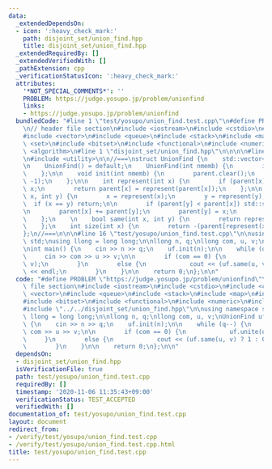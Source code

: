 ```yaml
---
data:
  _extendedDependsOn:
  - icon: ':heavy_check_mark:'
    path: disjoint_set/union_find.hpp
    title: disjoint_set/union_find.hpp
  _extendedRequiredBy: []
  _extendedVerifiedWith: []
  _pathExtension: cpp
  _verificationStatusIcon: ':heavy_check_mark:'
  attributes:
    '*NOT_SPECIAL_COMMENTS*': ''
    PROBLEM: https://judge.yosupo.jp/problem/unionfind
    links:
    - https://judge.yosupo.jp/problem/unionfind
  bundledCode: "#line 1 \"test/yosupo/union_find.test.cpp\"\n#define PROBLEM \"https://judge.yosupo.jp/problem/unionfind\"\
    \n// header file section\n#include <iostream>\n#include <cstdio>\n#include <cfloat>\n\
    #include <vector>\n#include <queue>\n#include <stack>\n#include <map>\n#include\
    \ <set>\n#include <bitset>\n#include <functional>\n#include <numeric>\n#include\
    \ <algorithm>\n#line 1 \"disjoint_set/union_find.hpp\"\n\n\n\n#line 5 \"disjoint_set/union_find.hpp\"\
    \n#include <utility>\n\n//===\nstruct UnionFind {\n    std::vector<int> parent;\n\
    \n    UnionFind() = default;\n    UnionFind(int nmemb) {\n        init(nmemb);\n\
    \    };\n\n    void init(int nmemb) {\n        parent.clear();\n        parent.resize(nmemb,\
    \ -1);\n    };\n\n    int represent(int x) {\n        if (parent[x] < 0) return\
    \ x;\n        return parent[x] = represent(parent[x]);\n    };\n\n    void unite(int\
    \ x, int y) {\n        x = represent(x);\n        y = represent(y);\n\n      \
    \  if (x == y) return;\n\n        if (parent[y] < parent[x]) std::swap(x, y);\n\
    \n        parent[x] += parent[y];\n        parent[y] = x;\n        \n        return;\n\
    \    };\n    \n    bool same(int x, int y) {\n        return represent(x) == represent(y);\n\
    \    };\n    int size(int x) {\n        return -(parent[represent(x)]);\n    };\n\
    };\n//===\n\n\n#line 16 \"test/yosupo/union_find.test.cpp\"\n\nusing namespace\
    \ std;\nusing llong = long long;\n\nllong n, q;\nllong com, u, v;\nUnionFind uf;\n\
    \nint main() {\n    cin >> n >> q;\n    uf.init(n);\n\n    while (q--) {\n   \
    \     cin >> com >> u >> v;\n\n        if (com == 0) {\n            uf.unite(u,\
    \ v);\n        }\n        else {\n            cout << (uf.same(u, v) ? 1 : 0)\
    \ << endl;\n        }\n    }\n\n    return 0;\n};\n\n"
  code: "#define PROBLEM \"https://judge.yosupo.jp/problem/unionfind\"\n// header\
    \ file section\n#include <iostream>\n#include <cstdio>\n#include <cfloat>\n#include\
    \ <vector>\n#include <queue>\n#include <stack>\n#include <map>\n#include <set>\n\
    #include <bitset>\n#include <functional>\n#include <numeric>\n#include <algorithm>\n\
    #include \"../../disjoint_set/union_find.hpp\"\n\nusing namespace std;\nusing\
    \ llong = long long;\n\nllong n, q;\nllong com, u, v;\nUnionFind uf;\n\nint main()\
    \ {\n    cin >> n >> q;\n    uf.init(n);\n\n    while (q--) {\n        cin >>\
    \ com >> u >> v;\n\n        if (com == 0) {\n            uf.unite(u, v);\n   \
    \     }\n        else {\n            cout << (uf.same(u, v) ? 1 : 0) << endl;\n\
    \        }\n    }\n\n    return 0;\n};\n\n"
  dependsOn:
  - disjoint_set/union_find.hpp
  isVerificationFile: true
  path: test/yosupo/union_find.test.cpp
  requiredBy: []
  timestamp: '2020-11-06 11:35:43+09:00'
  verificationStatus: TEST_ACCEPTED
  verifiedWith: []
documentation_of: test/yosupo/union_find.test.cpp
layout: document
redirect_from:
- /verify/test/yosupo/union_find.test.cpp
- /verify/test/yosupo/union_find.test.cpp.html
title: test/yosupo/union_find.test.cpp
---
```

